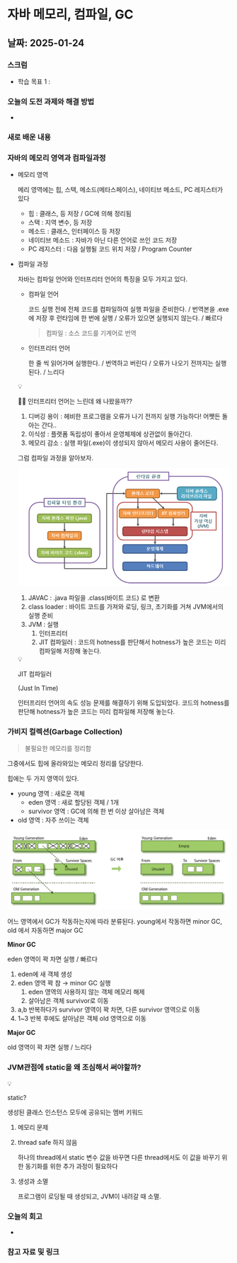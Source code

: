 # 자바 메모리, 컴파일, GC

## 날짜: 2025-01-24

### 스크럼
- 학습 목표 1 :

### 오늘의 도전 과제와 해결 방법
- 

### 새로 배운 내용
### 자바의 메모리 영역과 컴파일과정

- 메모리 영역
    
    메리 영역에는 힙, 스택, 메소드(메타스페이스), 네이티브 메소드, PC 레지스터가 있다
    
    - 힙 :  클래스,  등 저장 / GC에 의해 정리됨
    - 스택 : 지역 변수, 등 저장
    - 메소드 : 클래스, 인터페이스 등 저장
    - 네이티브 메소드 : 자바가 아닌 다른 언어로 쓰인 코드 저장
    - PC 레지스터 : 다음 실행될 코드 위치 저장 / Program Counter
- 컴파일 과정
    
    자바는 컴파일 언어와 인터프리터 언어의 특징을 모두 가지고 있다.
    
    - 컴파일 언어
        
        코드 실행 전에 전체 코드를 컴파일하여 실행 파일을 준비한다. / 번역본을 .exe에 저장 후 런타임에 한 번에 실행 / 오류가 있으면 실행되지 않는다. / 빠르다
        
        > 컴파일 :  소스 코드를 기계어로 번역
        > 
    - 인터프리터 언어
        
        한 줄 씩 읽어가며 실행한다. / 번역하고 버린다 / 오류가 나오기 전까지는 실행된다. / 느리다
        
    
    <aside>
    💡
    
    🙋‍♀️ 인터프리터 언어는 느린데 왜 나왔을까??
    
    1. 디버깅 용이 : 헤비한 프로그램을 오류가 나기 전까지 실행 가능하다! 어쨋든 돌아는 간다..
    2. 이식성 : 플랫폼 독립성이 좋아서 운영체제에 상관없이 돌아간다.
    3. 메모리 감소 : 실행 파일(.exe)이 생성되지 않아서 메모리 사용이 줄어든다.
    </aside>
    
    그럼 컴파일 과정을 알아보자.
    
    ![image.png](./src/2025-01-24-java_compile.png)
    
    1. JAVAC : .java 파일을 .class(바이트 코드) 로 변환
    2. class loader : 바이트 코드를 가져와 로딩, 링크, 초기화를 거쳐 JVM에서의 실행 준비
    3. JVM : 실행
        1. 인터프리터
        2. JIT 컴파일러  : 코드의 hotness를 판단해서 hotness가 높은 코드는 미리 컴파일해 저장해 놓는다.
    
    <aside>
    💡
    
    JIT 컴파일러
    
    (Just In Time)
    
    인터프리터 언어의 속도 성능 문제를 해결하기 위해 도입되었다. 코드의 hotness를 판단해 hotness가 높은 코드는 미리 컴파일해 저장해 놓는다.
    
    </aside>
    

### 가비지 컬렉션(Garbage Collection)

> 불필요한 메모리를 정리함
> 

그중에서도 힙에 올라와있는 메모리 정리를 담당한다.

힙에는 두 가지 영역이 있다.

- young 영역  : 새로운 객체
    - eden 영역  : 새로 할당된 객체 / 1개
    - survivor 영역  : GC에 의해 한 번 이상 살아남은 객체
- old 영역  : 자주 쓰이는 객체

![image.png](./src/2025-01-24-gc.png)

어느 영역에서 GC가 작동하는지에 따라 분류된다. young에서 작동하면 minor GC, old 에서 자동하면 major GC

**Minor GC**

eden 영역이 꽉 차면 실행 / 빠르다

1. eden에 새 객체 생성
2. eden 영역 꽉 참 →  minor GC 실행
    1. eden 영역의 사용하지 않는 객체 메모리 해제
    2. 살아남은 객체 survivor로 이동
3. a,b 반복하다가 survivor 영역이 꽉 차면, 다른 survivor 영역으로 이동
4. 1~3 반복 후에도 살아남은 객체 old 영역으로 이동

**Major GC**

old 영역이 꽉 차면 실행 / 느리다

### JVM관점에 static을 왜 조심해서 써야할까?

<aside>
💡

static?

생성된 클래스 인스턴스 모두에 공유되는 멤버 키워드

</aside>

1. 메모리 문제
2. thread safe 하지 않음
    
    하나의 thread에서 static 변수 값을 바꾸면 다른 thread에서도 이 값을 바꾸기 위한 동기화를 위한 추가 과정이 필요하다
    
3. 생성과 소멸
    
    프로그램이 로딩될 때 생성되고, JVM이 내려갈 때 소멸.

### 오늘의 회고
- 

### 참고 자료 및 링크

